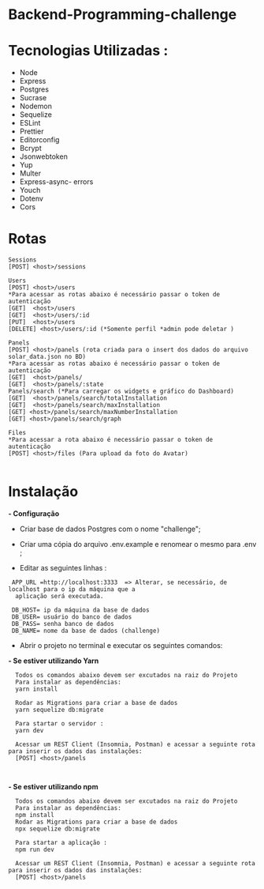 # Backend-Programming-challenge


# Tecnologias Utilizadas :
* Node
* Express
* Postgres
* Sucrase
* Nodemon
* Sequelize
* ESLint
* Prettier
* Editorconfig
* Bcrypt
* Jsonwebtoken
* Yup
* Multer
* Express-async- errors
* Youch
* Dotenv
* Cors

# Rotas
```
Sessions
[POST] <host>/sessions

Users
[POST] <host>/users
*Para acessar as rotas abaixo é necessário passar o token de autenticação
[GET]  <host>/users
[GET]  <host>/users/:id
[PUT]  <host>/users
[DELETE] <host>/users/:id (*Somente perfil *admin pode deletar )

Panels
[POST] <host>/panels (rota criada para o insert dos dados do arquivo solar_data.json no BD)
*Para acessar as rotas abaixo é necessário passar o token de autenticação
[GET]  <host>/panels/
[GET]  <host>/panels/:state
Panels/search (*Para carregar os widgets e gráfico do Dashboard)
[GET]  <host>/panels/search/totalInstallation
[GET]  <host>/panels/search/maxInstallation
[GET] <host>/panels/search/maxNumberInstallation
[GET] <host>/panels/search/graph

Files
*Para acessar a rota abaixo é necessário passar o token de autenticação
[POST] <host>/files (Para upload da foto do Avatar)


```

# Instalação

**- Configuração**
  * Criar base de dados Postgres com o nome "challenge"; 

 * Criar uma cópia do arquivo .env.example e renomear o mesmo para .env ;
 * Editar as seguintes linhas :
 ```
  APP_URL =http://localhost:3333  => Alterar, se necessário, de localhost para o ip da máquina que a 
   aplicação será executada. 
  
  DB_HOST= ip da máquina da base de dados
  DB_USER= usuário do banco de dados
  DB_PASS= senha banco de dados
  DB_NAME= nome da base de dados (challenge)
 
 ```
  * Abrir o projeto no terminal e executar os seguintes comandos:


**- Se estiver utilizando Yarn**
```
  Todos os comandos abaixo devem ser excutados na raiz do Projeto 
  Para instalar as dependências:
  yarn install 
  
  Rodar as Migrations para criar a base de dados 
  yarn sequelize db:migrate
  
  Para startar o servidor :
  yarn dev
  
  Acessar um REST Client (Insomnia, Postman) e acessar a seguinte rota para inserir os dados das instalações:
  [POST] <host>/panels 
     
   
```

**- Se estiver utilizando npm**
```
  Todos os comandos abaixo devem ser excutados na raiz do Projeto 
  Para instalar as dependências:
  npm install   
  Rodar as Migrations para criar a base de dados 
  npx sequelize db:migrate
  
  Para startar a aplicação :
  npm run dev
  
  Acessar um REST Client (Insomnia, Postman) e acessar a seguinte rota para inserir os dados das instalações:
  [POST] <host>/panels 
  

```
